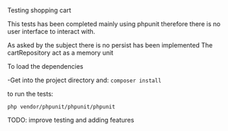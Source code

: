 Testing shopping cart

This tests has been completed mainly using phpunit therefore there is no
user interface to interact with.

As asked by the subject there is no persist has been implemented
The cartRepository act as a memory unit

To load the dependencies

-Get into the project directory and:
``composer install``

to run the tests:

``php vendor/phpunit/phpunit/phpunit``

TODO: improve testing and adding features
